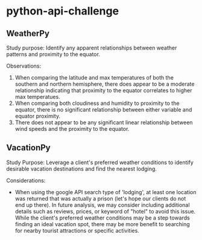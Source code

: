 # python-api-challenge
## WeatherPy
Study purpose: 
Identify any apparent relationships between weather patterns and proximity to the equator.  

Observations:
1. When comparing the latitude and max temperatures of both the southern and northern hemisphere, there does appear to be a moderate relationship indicating that proximity to the equator correlates to higher max temperatues. 
2. When comparing both cloudiness and humidity to proximity to the equator, there is no significant relationship between either variable and equator proximity. 
3. There does not appear to be any significant linear relationship between wind speeds and the proximity to the equator. 


## VacationPy
Study Purpose:
Leverage a client's preferred weather conditions to identify desirable vacation destinations and find the nearest lodging. 

Considerations:
- When using the google API search type of 'lodging', at least one location was returned that was actually a prison (let's hope our clients do not end up there). In future analysis, we may consider including additional details such as reviews, prices, or keyword of "hotel" to avoid this issue.  While the client's preferred weather conditions may be a step towards finding an ideal vacation spot, there may be more benefit to searching for nearby tourist attractions or specific activities. 

